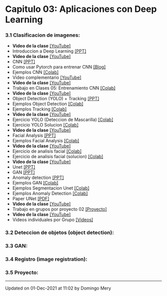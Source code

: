 
# Capitulo 03: Aplicaciones con Deep Learning
### 3.1 Clasificacion de imagenes:
* **Video de la clase** [[YouTube]](https://youtu.be/tRQfQln8ZXQ)
* Introduccion a Deep Learning [[PPT]](CV03_Introduccion.pptx)
* **Video de la clase** [[YouTube]](https://youtu.be/RopqLlyndlU)
* CNN [[PPT]](https://github.com/domingomery/vision/blob/master/clases/Cap03_DeepLearning/presentations/CV03_CNN.pptx)
* Como usar Pytorch para entrenar CNN [[Blog]](https://medium.com/thecyphy/train-cnn-model-with-pytorch-21dafb918f48)
* Ejemplos CNN [[Colab]](https://github.com/domingomery/vision/blob/master/Notebooks.md#convolutional-neural-netwoks-cnn)
* Video complementario [[YouTube]](https://youtu.be/cN_X4-0D1wg)
* **Video de la clase** [[YouTube]](https://youtu.be/yD4T5rPJ9hE)
* Trabajo en Clases 05: Entrenamiento CNN [[Colab]](https://colab.research.google.com/drive/1U39GSwDT7mPSuje7bwnv9tY8T-rUqL-u?usp=sharing)
* **Video de la clase** [[YouTube]](https://youtu.be/-VcyIt0p7bA)
* Object Detection (YOLO) + Tracking [[PPT]](https://github.com/domingomery/vision/blob/master/clases/Cap03_DeepLearning/presentations/CV03_ObjectDetection.pptx)
* Ejemplos Object Detection [[Colab]](https://github.com/domingomery/vision/blob/master/Notebooks.md#object-detection)
* Ejemplos Tracking [[Colab]](https://github.com/domingomery/vision/blob/master/Notebooks.md#tracking)
* **Video de la clase** [[YouTube]](https://youtu.be/yqOI0lKAJ_w)
* Ejercicio YOLO (Deteccion de Mascarilla) [[Colab]](https://colab.research.google.com/drive/1PFSKaqQKJiZRYc7ImsvjJNiHroufsZaC?usp=sharing)
* Ejercicio YOLO Solucion [[Colab]](https://colab.research.google.com/drive/1divNGrEnp4VOHDV_rw8zxJhLAM7uizb9?usp=sharing)
* **Video de la clase** [[YouTube]](https://youtu.be/GBeisP4GBz8)
* Facial Analysis [[PPT]](https://www.dropbox.com/s/k45nta3dn02vxpe/2021_AnalisisFacial_Teaching.pptx?dl=0)
* Ejemplos Facial Analysis [[Colab]](https://github.com/domingomery/vision/blob/master/Notebooks.md#an%C3%A1lisis-facial)
* **Video de la clase** [[YouTube]](https://youtu.be/18U_41kq3N8)
* Ejercicio de analisis facial [[Colab]](https://colab.research.google.com/drive/1DDWFv9j3cKg3WmPic174W4jr74b4AvIl?usp=sharing)
* Ejercicio de analisis facial (solucion) [[Colab]](https://colab.research.google.com/drive/1dTFOY4ZO7tJC8nrgwhSQrceK1AbJCyVk?usp=sharing)
* **Video de la clase** [[YouTube]](https://youtu.be/5Y9UprUtlfg)
* Unet [[PPT]](https://github.com/domingomery/vision/blob/master/clases/Cap03_DeepLearning/presentations/CV03_UNet.pptx)
* GAN [[PPT]](https://github.com/domingomery/vision/blob/master/clases/Cap03_DeepLearning/presentations/CV03_GAN.pptx)
* Anomaly detection [[PPT]](https://github.com/domingomery/vision/blob/master/clases/Cap03_DeepLearning/presentations/CV03_AnomalyDetection.pptx)
* Ejemplos GAN [[Colab]](https://github.com/domingomery/vision/blob/master/Notebooks.md#generative-adversarial-network-gan)
* Ejemplos Segmentacion Unet [[Colab]](https://github.com/domingomery/vision/blob/master/Notebooks.md#segmentaci%C3%B3n)
* Ejemplos Anomaly Detection [[Colab]](https://github.com/domingomery/vision/blob/master/Notebooks.md#detecci%C3%B3n-de-anomal%C3%Adas)
* Paper UNet [[PDF]](https://arxiv.org/pdf/1505.04597.pdf)
* **Video de la clase** [[YouTube]](https://youtu.be/frJ-lCNNVbk)
* Trabajo en grupos por proyecto 02 [[Proyecto]](https://github.com/domingomery/vision/tree/master/proyectos/Proyecto_02)
* **Video de la clase** [[YouTube]](https://youtu.be/PjwUjaRRp-s)
* Videos individuales por Grupo [[Videos]](https://bit.ly/3r73xku)
### 3.2 Deteccion de objetos (object detection):
### 3.3 GAN:
### 3.4 Registro (image registration):
### 3.5 Proyecto:
---


Updated on 01-Dec-2021 at 11:02 by Domingo Mery
